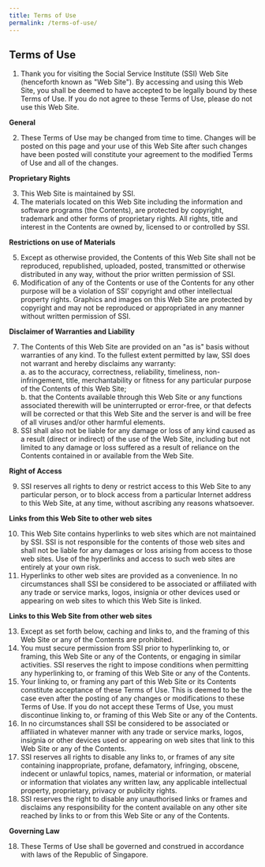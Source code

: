 ```yaml
---
title: Terms of Use
permalink: /terms-of-use/
---
```


## Terms of Use
  
1.  Thank you for visiting the Social Service Institute (SSI) Web Site (henceforth known as "Web Site"). By accessing and using this Web Site, you shall be deemed to have accepted to be legally bound by these Terms of Use. If you do not agree to these Terms of Use, please do not use this Web Site.
  
**General**  

2.  These Terms of Use may be changed from time to time. Changes will be posted on this page and your use of this Web Site after such changes have been posted will constitute your agreement to the modified Terms of Use and all of the changes.
  
**Proprietary Rights**  

3.  This Web Site is maintained by SSI.
4.  The materials located on this Web Site including the information and software programs (the Contents), are protected by copyright, trademark and other forms of proprietary rights. All rights, title and interest in the Contents are owned by, licensed to or controlled by SSI.
  
**Restrictions on use of Materials**  

5.  Except as otherwise provided, the Contents of this Web Site shall not be reproduced, republished, uploaded, posted, transmitted or otherwise distributed in any way, without the prior written permission of SSI.
6.  Modification of any of the Contents or use of the Contents for any other purpose will be a violation of SSI' copyright and other intellectual property rights. Graphics and images on this Web Site are protected by copyright and may not be reproduced or appropriated in any manner without written permission of SSI.
  
**Disclaimer of Warranties and Liability**  

7.  The Contents of this Web Site are provided on an "as is" basis without warranties of any kind. To the fullest extent permitted by law, SSI does not warrant and hereby disclaims any warranty:  
    a.  as to the accuracy, correctness, reliability, timeliness, non-infringement, title, merchantability or fitness for any particular purpose of the Contents of this Web Site;  
    b.  that the Contents available through this Web Site or any functions associated therewith will be uninterrupted or error-free, or that defects will be corrected or that this Web Site and the server is and will be free of all viruses and/or other harmful elements.
8.  SSI shall also not be liable for any damage or loss of any kind caused as a result (direct or indirect) of the use of the Web Site, including but not limited to any damage or loss suffered as a result of reliance on the Contents contained in or available from the Web Site.
  
**Right of Access**  

9.  SSI reserves all rights to deny or restrict access to this Web Site to any particular person, or to block access from a particular Internet address to this Web Site, at any time, without ascribing any reasons whatsoever.
  
**Links from this Web Site to other web sites**  

10.  This Web Site contains hyperlinks to web sites which are not maintained by SSI. SSI is not responsible for the contents of those web sites and shall not be liable for any damages or loss arising from access to those web sites. Use of the hyperlinks and access to such web sites are entirely at your own risk.
11.  Hyperlinks to other web sites are provided as a convenience. In no circumstances shall SSI be considered to be associated or affiliated with any trade or service marks, logos, insignia or other devices used or appearing on web sites to which this Web Site is linked.
  
**Links to this Web Site from other web sites**  

13.  Except as set forth below, caching and links to, and the framing of this Web Site or any of the Contents are prohibited.
14.  You must secure permission from SSI prior to hyperlinking to, or framing, this Web Site or any of the Contents, or engaging in similar activities. SSI reserves the right to impose conditions when permitting any hyperlinking to, or framing of this Web Site or any of the Contents.
15.  Your linking to, or framing any part of this Web Site or its Contents constitute acceptance of these Terms of Use. This is deemed to be the case even after the posting of any changes or modifications to these Terms of Use. If you do not accept these Terms of Use, you must discontinue linking to, or framing of this Web Site or any of the Contents.
16.  In no circumstances shall SSI be considered to be associated or affiliated in whatever manner with any trade or service marks, logos, insignia or other devices used or appearing on web sites that link to this Web Site or any of the Contents.
17.  SSI reserves all rights to disable any links to, or frames of any site containing inappropriate, profane, defamatory, infringing, obscene, indecent or unlawful topics, names, material or information, or material or information that violates any written law, any applicable intellectual property, proprietary, privacy or publicity rights.
18.  SSI reserves the right to disable any unauthorised links or frames and disclaims any responsibility for the content available on any other site reached by links to or from this Web Site or any of the Contents.
  
**Governing Law**  

18.  These Terms of Use shall be governed and construed in accordance with laws of the Republic of Singapore.
